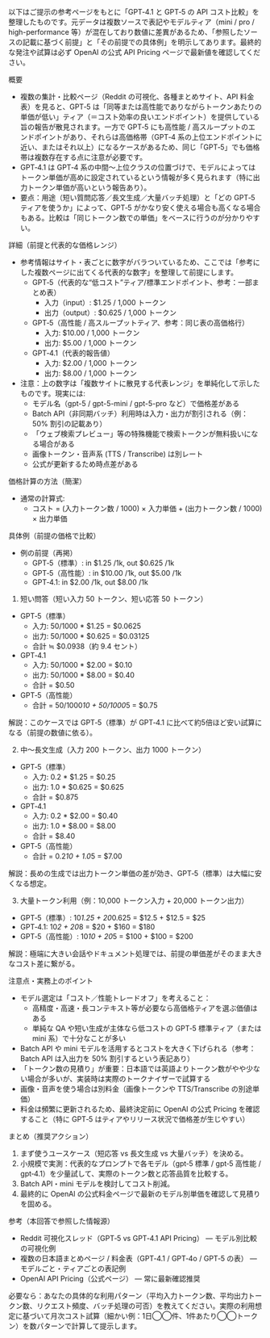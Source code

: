 以下はご提示の参考ページをもとに「GPT‑4.1 と GPT‑5 の API コスト比較」を整理したものです。元データは複数ソースで表記やモデルティア（mini / pro / high-performance 等）が混在しており数値に差異があるため、「参照したソースの記載に基づく前提」と「その前提での具体例」を明示してあります。最終的な発注や試算は必ず OpenAI の公式 API Pricing ページで最新値を確認してください。

概要
- 複数の集計・比較ページ（Reddit の可視化、各種まとめサイト、API 料金表）を見ると、GPT‑5 は「同等または高性能でありながらトークンあたりの単価が低い」ティア（＝コスト効率の良いエンドポイント）を提供している旨の報告が散見されます。一方で GPT‑5 にも高性能 / 高スループットのエンドポイントがあり、それらは高価格帯（GPT‑4 系の上位エンドポイントに近い、またはそれ以上）になるケースがあるため、同じ「GPT‑5」でも価格帯は複数存在する点に注意が必要です。
- GPT‑4.1 は GPT‑4 系の中間〜上位クラスの位置づけで、モデルによってはトークン単価が高めに設定されているという情報が多く見られます（特に出力トークン単価が高いという報告あり）。
- 要点：用途（短い質問応答／長文生成／大量バッチ処理）と「どの GPT‑5 ティアを使うか」によって、GPT‑5 がかなり安く使える場合も高くなる場合もある。比較は「同じトークン数での単価」をベースに行うのが分かりやすい。

詳細（前提と代表的な価格レンジ）
- 参考情報はサイト・表ごとに数字がバラついているため、ここでは「参考にした複数ページに出てくる代表的な数字」を整理して前提にします。
  - GPT‑5（代表的な“低コスト”ティア/標準エンドポイント、参考：一部まとめ表）
    - 入力（input）: $1.25 / 1,000 トークン
    - 出力（output）: $0.625 / 1,000 トークン
  - GPT‑5（高性能 / 高スループットティア、参考：同じ表の高価格行）
    - 入力: $10.00 / 1,000 トークン
    - 出力: $5.00 / 1,000 トークン
  - GPT‑4.1（代表的報告値）
    - 入力: $2.00 / 1,000 トークン
    - 出力: $8.00 / 1,000 トークン
- 注意：上の数字は「複数サイトに散見する代表レンジ」を単純化して示したものです。現実には:
  - モデル名（gpt-5 / gpt-5-mini / gpt-5-pro など）で価格差がある
  - Batch API（非同期バッチ）利用時は入力・出力が割引される（例：50% 割引の記載あり）
  - 「ウェブ検索プレビュー」等の特殊機能で検索トークンが無料扱いになる場合がある
  - 画像トークン・音声系 (TTS / Transcribe) は別レート
  - 公式が更新するため時点差がある

価格計算の方法（簡潔）
- 通常の計算式:
  - コスト = (入力トークン数 / 1000) × 入力単価 + (出力トークン数 / 1000) × 出力単価

具体例（前提の価格で比較）
- 例の前提（再掲）
  - GPT‑5（標準）: in $1.25 /1k, out $0.625 /1k
  - GPT‑5（高性能）: in $10.00 /1k, out $5.00 /1k
  - GPT‑4.1: in $2.00 /1k, out $8.00 /1k

1) 短い問答（短い入力 50 トークン、短い応答 50 トークン）
- GPT‑5（標準）
  - 入力: 50/1000 * $1.25 = $0.0625
  - 出力: 50/1000 * $0.625 = $0.03125
  - 合計 ≒ $0.0938（約 9.4 セント）
- GPT‑4.1
  - 入力: 50/1000 * $2.00 = $0.10
  - 出力: 50/1000 * $8.00 = $0.40
  - 合計 = $0.50
- GPT‑5（高性能）
  - 合計 = 50/1000*10 + 50/1000*5 = $0.75

解説：このケースでは GPT‑5（標準）が GPT‑4.1 に比べて約5倍ほど安い試算になる（前提の数値に依る）。

2) 中〜長文生成（入力 200 トークン、出力 1000 トークン）
- GPT‑5（標準）
  - 入力: 0.2 * $1.25 = $0.25
  - 出力: 1.0 * $0.625 = $0.625
  - 合計 = $0.875
- GPT‑4.1
  - 入力: 0.2 * $2.00 = $0.40
  - 出力: 1.0 * $8.00 = $8.00
  - 合計 = $8.40
- GPT‑5（高性能）
  - 合計 = 0.2*10 + 1.0*5 = $7.00

解説：長めの生成では出力トークン単価の差が効き、GPT‑5（標準）は大幅に安くなる想定。

3) 大量トークン利用（例：10,000 トークン入力 + 20,000 トークン出力）
- GPT‑5（標準）: 10*1.25 + 20*0.625 = $12.5 + $12.5 = $25
- GPT‑4.1: 10*2 + 20*8 = $20 + $160 = $180
- GPT‑5（高性能）: 10*10 + 20*5 = $100 + $100 = $200

解説：極端に大きい会話やドキュメント処理では、前提の単価差がそのまま大きなコスト差に繋がる。

注意点・実務上のポイント
- モデル選定は「コスト／性能トレードオフ」を考えること：
  - 高精度・高速・長コンテキスト等が必要なら高価格ティアを選ぶ価値はある
  - 単純な QA や短い生成が主体なら低コストの GPT‑5 標準ティア（または mini 系）で十分なことが多い
- Batch API や mini モデルを活用するとコストを大きく下げられる（参考：Batch API は入出力を 50% 割引するという表記あり）
- 「トークン数の見積り」が重要：日本語では英語よりトークン数がやや少ない場合が多いが、実装時は実際のトークナイザーで試算する
- 画像・音声を使う場合は別料金（画像トークンや TTS/Transcribe の別途単価）
- 料金は頻繁に更新されるため、最終決定前に OpenAI の公式 Pricing を確認すること（特に GPT‑5 はティアやリリース状況で価格差が生じやすい）

まとめ（推奨アクション）
1. まず使うユースケース（短応答 vs 長文生成 vs 大量バッチ）を決める。  
2. 小規模で実測：代表的なプロンプトで各モデル（gpt‑5 標準 / gpt‑5 高性能 / gpt‑4.1）を少量試して、実際のトークン数と応答品質を比較する。  
3. Batch API・mini モデルを検討してコスト削減。  
4. 最終的に OpenAI の公式料金ページで最新のモデル別単価を確認して見積りを固める。

参考（本回答で参照した情報源）
- Reddit 可視化スレッド（GPT‑5 vs GPT‑4.1 API Pricing） — モデル別比較の可視化例  
- 複数の日本語まとめページ / 料金表（GPT‑4.1 / GPT‑4o / GPT‑5 の表） — モデルごと・ティアごとの表記例  
- OpenAI API Pricing（公式ページ） — 常に最新確認推奨

必要なら：あなたの具体的な利用パターン（平均入力トークン数、平均出力トークン数、リクエスト頻度、バッチ処理の可否）を教えてください。実際の利用想定に基づいて月次コスト試算（細かい例：1日◯◯件、1件あたり◯◯トークン）を数パターンで計算して提示します。